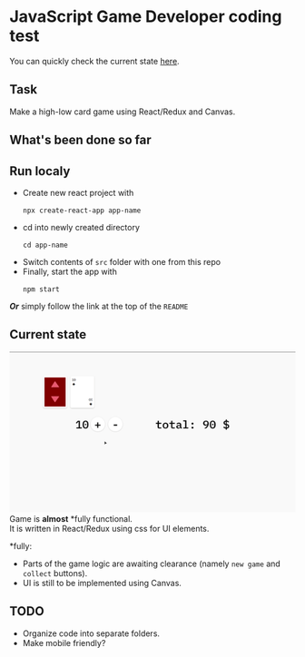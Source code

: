 # JavaScript Game Developer coding test
You can quickly check the current state [here](https://aleksej10.github.io/canvas/).  

## Task
Make a high-low card game using React/Redux and Canvas.  

## What's been done so far


## Run localy
* Create new react project with 
  ```
  npx create-react-app app-name
  ```
* cd into newly created directory
  ```
  cd app-name
  ```
* Switch contents of `src` folder with one from this repo
* Finally, start the app with 
  ```
  npm start
  ```

***Or*** simply follow the link at the top of the `README`

## Current state
![demo](https://github.com/Aleksej10/canvas/blob/master/demo.gif)  
Game is **almost** *fully functional.  
It is written in React/Redux using css for UI elements.  

*fully:
  - Parts of the game logic are awaiting clearance (namely `new game` and `collect` buttons).
  - UI is still to be implemented using Canvas.


## TODO
* Organize code into separate folders.
* Make mobile friendly?
